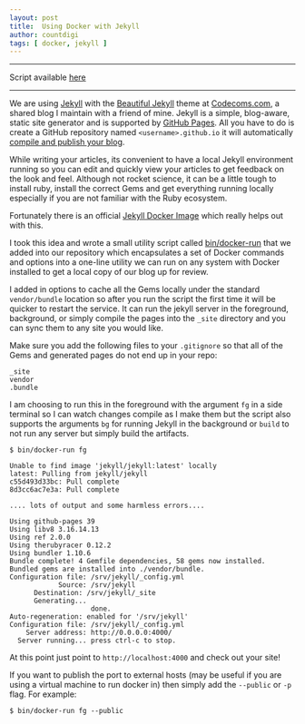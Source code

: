 ```yaml
---
layout: post
title:  Using Docker with Jekyll
author: countdigi
tags: [ docker, jekyll ]
---
```


---

Script available [here](https://github.com/codecoms/codecoms.github.io/tree/master/bin/docker-run)

---

We are using [Jekyll](https://jekyllrb.com/) with the [Beautiful Jekyll](http://deanattali.com/beautiful-jekyll/) theme
at [Codecoms.com](http://codecoms.com), a shared blog I maintain with a friend of mine.
Jekyll is a simple, blog-aware, static site generator and is supported by [GitHub Pages](https://pages.github.com/).
All you have to do is create a GitHub repository named `<username>.github.io`
it will automatically [compile and publish your blog](https://help.github.com/articles/using-jekyll-with-pages/).

While writing your articles, its convenient to have a local Jekyll environment running so you can edit and
quickly view your articles to get feedback on the look and feel. Although not rocket science, it
can be a little tough to install ruby, install the correct Gems and get everything running locally
especially if you are not familiar with the Ruby ecosystem.

Fortunately there is an official [Jekyll Docker Image](https://github.com/jekyll/docker) which really helps out with this.

I took this idea and wrote a small utility script called
[bin/docker-run](https://github.com/codecoms/codecoms.github.io/tree/master/bin/docker-run)
that we added into our repository which encapsulates a set of Docker commands and options into
a one-line utility we can run on any system with Docker installed to get a local copy
of our blog up for review.

I added in options to cache all the Gems locally under the standard `vendor/bundle` location
so after you run the script the first time it
will be quicker to restart the service. It can run the jekyll server in the foreground, background,
or simply compile the pages into the `_site` directory and you can sync them to any site you would like.

Make sure you add the following files to your `.gitignore` so that all of the Gems and generated
pages do not end up in your repo:

    _site
    vendor
    .bundle

I am choosing to run this in the foreground with the argument `fg` in a side terminal so I can
watch changes compile as I make them but the script also supports the arguments `bg` for
running Jekyll in the background or `build` to not run any server but simply build the artifacts.

    $ bin/docker-run fg

    Unable to find image 'jekyll/jekyll:latest' locally
    latest: Pulling from jekyll/jekyll
    c55d493d33bc: Pull complete
    8d3cc6ac7e3a: Pull complete

    .... lots of output and some harmless errors....

    Using github-pages 39
    Using libv8 3.16.14.13
    Using ref 2.0.0
    Using therubyracer 0.12.2
    Using bundler 1.10.6
    Bundle complete! 4 Gemfile dependencies, 58 gems now installed.
    Bundled gems are installed into ./vendor/bundle.
    Configuration file: /srv/jekyll/_config.yml
                Source: /srv/jekyll
          Destination: /srv/jekyll/_site
          Generating...
                        done.
    Auto-regeneration: enabled for '/srv/jekyll'
    Configuration file: /srv/jekyll/_config.yml
        Server address: http://0.0.0.0:4000/
      Server running... press ctrl-c to stop.

At this point just point to `http://localhost:4000` and check out your site!

If you want to publish the port to external hosts (may be useful if you are using a virtual machine
to run docker in) then simply add the `--public` or `-p` flag. For example:

    $ bin/docker-run fg --public

